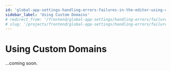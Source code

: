 ```yaml
---
id: 'global-app-settings-handling-errors-failures-in-the-editor-using-custom-domains'
sidebar_label: 'Using Custom Domains'
# redirect_from: '/frontend/global-app-settings/handling-errors/failures-in-the-editor/using-custom-domains'
# slug: '/projects/frontend/global-app-settings/handling-errors/failures-in-the-editor/using-custom-domains'
---
```


# Using Custom Domains

...coming soon.
